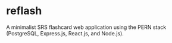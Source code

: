 # reflash
 A minimalist SRS flashcard web application using the PERN stack (PostgreSQL, Express.js, React.js, and Node.js).
